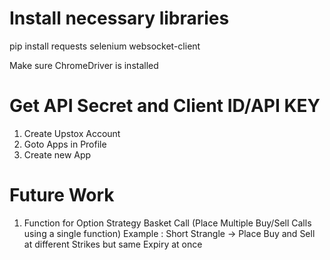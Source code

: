 # Install necessary libraries 
pip install requests selenium websocket-client

Make sure ChromeDriver is installed


# Get API Secret and Client ID/API KEY
1) Create Upstox Account
2) Goto Apps in Profile
3) Create new App
   


# Future Work
1) Function for Option Strategy Basket Call (Place Multiple Buy/Sell Calls using a single function)
Example : Short Strangle -> Place Buy and Sell at different Strikes but same Expiry at once
